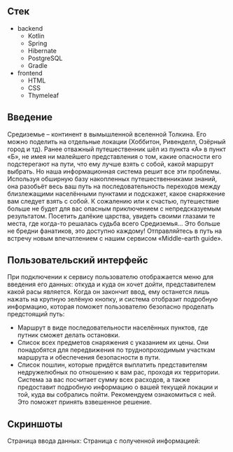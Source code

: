 ## Cтек
- backend
  - Kotlin
  - Spring
  - Hibernate
  - PostgreSQL
  - Gradle
- frontend
  - HTML
  - CSS
  - Thymeleaf
## Введение
Средиземье – континент в вымышленной вселенной Толкина. Его можно поделить на отдельные локации (Хоббитон, Ривенделл, Озёрный город и тд). Ранее отважный путешественник шёл из пункта «А» в пункт «Б», не имея ни малейшего представления о том, какие опасности его подстерегают на пути, что ему лучше взять с собой, какой маршрут выбрать. Но наша информационная система решит все эти проблемы. Используя обширную базу накопленных путешественниками знаний, она разобьёт весь ваш путь на последовательность переходов между близлежащими населёнными пунктами и подскажет, какое снаряжение вам следует взять с собой. К сожалению или к счастью, путешествие больше не будет для вас опасным приключением с непредсказуемым результатом. Посетить далёкие царства, увидеть своими глазами те места, где когда-то решалась судьба всего Средиземья... Это больше не бредни фанатиков, это доступно каждому! Отправляйтесь в путь на встречу новым впечатлением с нашим сервисом «Middle-earth guide».
## Пользовательский интерфейс
При подключении к сервису пользователю отображается меню для введения его данных: откуда и куда он хочет дойти, представителем какой расы является.
Когда он закончит ввод, ему останется лишь нажать на крупную зелёную кнопку, и система отобразит подробную информацию, которая поможет пользователю безопасно проделать предстоящий путь:
- Маршрут в виде последовательности населённых пунктов, где путник сможет делать остановки.
- Список всех предметов снаряжения с указанием их цены. Они понадобятся для передвижения по труднопроходимым участкам маршрута и обеспечения безопасности в пути.
- Список пошлин, которые придётся выплатить представителям недружелюбных по отношению к вам рас, проходя их территории.
Система за вас посчитает сумму всех расходов, а также предоставит подробную информацию о вашей текущей локации и той, куда вы собрались пойти. Рекомендуем ознакомиться с ней. Это поможет принять взвешенное решение.
## Скриншоты
Страница ввода данных:
Страница с полученной информацией:
